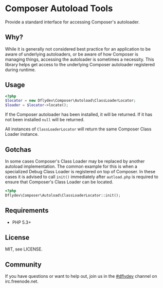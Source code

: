 Composer Autoload Tools
=======================

Provide a standard interface for accessing Composer's autoloader.


Why?
----

While it is generally not considered best practice for an application
to be aware of underlying autoloaders, or be aware of how Composer
is managing things, accessing the autoloader is sometimes a
necessity. This library helps get access to the underlying Composer
autoloader registered during runtime.


Usage
-----

```php
<?php
$locator = new Dflydev\Composer\Autoload\ClassLoaderLocator;
$loader = $locator->locate();
```

If the Composer autoloader has been installed, it will be returned.
If it has not been installed `null` will be returned.

All instances of `ClassLoaderLocator` will return the same Composer
Class Loader instance.


Gotchas
-------

In some cases Composer's Class Loader may be replaced by another
autoload implementation. The common example for this is when a
specialized Debug Class Loader is registered on top of Composer.
In these cases it is advised to call `init()` immediately after
`autload.php` is required to ensure that Composer's Class Loader can
be located.

```php
<?php
Dflydev\Composer\Autoload\ClassLoaderLocator::init();
```


Requirements
------------

 * PHP 5.3+


License
-------

MIT, see LICENSE.


Community
---------

If you have questions or want to help out, join us in the
[#dflydev](irc://irc.freenode.net/#dflydev) channel on irc.freenode.net.
